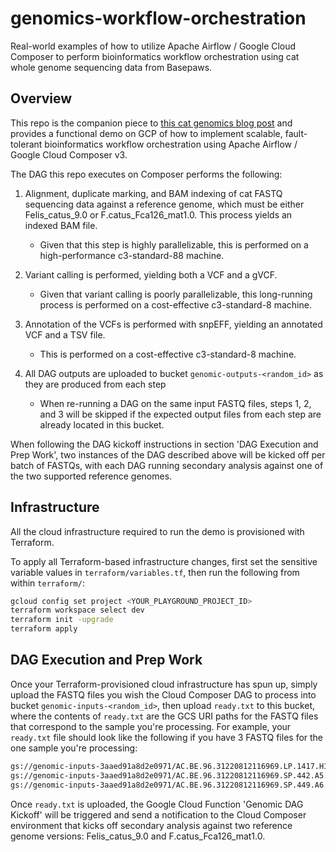 # genomics-workflow-orchestration

Real-world examples of how to utilize Apache Airflow / Google Cloud Composer to perform bioinformatics workflow orchestration using cat whole genome sequencing data from Basepaws.

## Overview

This repo is the companion piece to [this cat genomics blog post](medium.com/here) and provides a functional demo on GCP of how to implement scalable, fault-tolerant bioinformatics workflow orchestration using Apache Airflow / Google Cloud Composer v3.

The DAG this repo executes on Composer performs the following:

1. Alignment, duplicate marking, and BAM indexing of cat FASTQ sequencing data against a reference genome, which must be either Felis_catus_9.0 or F.catus_Fca126_mat1.0. This process yields an indexed BAM file.
   * Given that this step is highly parallelizable, this is performed on a high-performance c3-standard-88 machine.

2. Variant calling is performed, yielding both a VCF and a gVCF.
   * Given that variant calling is poorly parallelizable, this long-running process is performed on a cost-effective c3-standard-8 machine.

3. Annotation of the VCFs is performed with snpEFF, yielding an annotated VCF and a TSV file.
   * This is performed on a cost-effective c3-standard-8 machine.

4. All DAG outputs are uploaded to bucket `genomic-outputs-<random_id>` as they are produced from each step
   * When re-running a DAG on the same input FASTQ files, steps 1, 2, and 3 will be skipped if the expected output files from each step are already located in this bucket.

When following the DAG kickoff instructions in section 'DAG Execution and Prep Work', two instances of the DAG described above will be kicked off per batch of FASTQs, with each DAG running secondary analysis against one of the two supported reference genomes.

## Infrastructure

All the cloud infrastructure required to run the demo is provisioned with Terraform.

To apply all Terraform-based infrastructure changes, first set the sensitive variable values in `terraform/variables.tf`, then run the following from within `terraform/`:

```bash
gcloud config set project <YOUR_PLAYGROUND_PROJECT_ID>
terraform workspace select dev
terraform init -upgrade
terraform apply
```

## DAG Execution and Prep Work

Once your Terraform-provisioned cloud infrastructure has spun up, simply upload the FASTQ files you wish the Cloud Composer DAG to process into bucket `genomic-inputs-<random_id>`, then upload `ready.txt` to this bucket, where the contents of `ready.txt` are the GCS URI paths for the FASTQ files that correspond to the sample you're processing. For example, your `ready.txt` file should look like the following if you have 3 FASTQ files for the one sample you're processing:

```bash
gs://genomic-inputs-3aaed91a8d2e0971/AC.BE.96.31220812116969.LP.1417.H12.L3.R289.WGS.fastq.gz
gs://genomic-inputs-3aaed91a8d2e0971/AC.BE.96.31220812116969.SP.442.A5.L5.R289.WGS.fastq.gz
gs://genomic-inputs-3aaed91a8d2e0971/AC.BE.96.31220812116969.SP.449.A6.L6.R299.WGS.fastq.gz
```

Once `ready.txt` is uploaded, the Google Cloud Function 'Genomic DAG Kickoff' will be triggered and send a notification to the Cloud Composer environment that kicks off secondary analysis against two reference genome versions: Felis_catus_9.0 and F.catus_Fca126_mat1.0.
